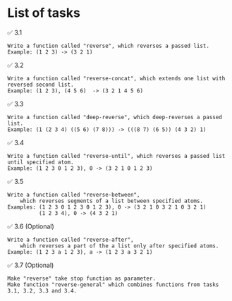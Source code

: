 # List of tasks

✅ 3.1 

    Write a function called "reverse", which reverses a passed list.
    Example: (1 2 3) -> (3 2 1)

✅ 3.2

    Write a function called "reverse-concat", which extends one list with reversed second list.
    Example: (1 2 3), (4 5 6)  -> (3 2 1 4 5 6)

✅ 3.3

    Write a function called "deep-reverse", which deep-reverses a passed list.
    Example: (1 (2 3 4) ((5 6) (7 8))) -> (((8 7) (6 5)) (4 3 2) 1)

✅ 3.4

    Write a function called "reverse-until", which reverses a passed list until specified atom.
    Example: (1 2 3 0 1 2 3), 0 -> (3 2 1 0 1 2 3)

✅ 3.5

    Write a function called "reverse-between",
        which reverses segments of a list between specified atoms.
    Examples: (1 2 3 0 1 2 3 0 1 2 3), 0 -> (3 2 1 0 3 2 1 0 3 2 1)
              (1 2 3 4), 0 -> (4 3 2 1)
✅ 3.6 (Optional)

    Write a function called "reverse-after",
        which reverses a part of the a list only after specified atoms.
    Example: (1 2 3 а 1 2 3), а -> (1 2 3 а 3 2 1)

✅ 3.7 (Optional)

    Make "reverse" take stop function as parameter.
    Make function "reverse-general" which combines functions from tasks 3.1, 3.2, 3.3 and 3.4.
